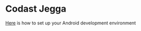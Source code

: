 # Codast Jegga

[Here](https://github.com/forcedotcom/SalesforceMobileSDK-Android#setting-up-your-development-environment) is how to set up your Android development environment
